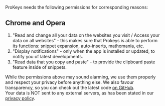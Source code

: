 ProKeys needs the following permissions for corresponding reasons:

## Chrome and Opera

1. "Read and change all your data on the websites you visit / Access your data on all websites" - this makes sure that Prokeys is able to perform its functions: snippet expansion, auto-inserts, mathomania, etc.
2. "Display notifications" - only when the app is installed or updated, to notify you of latest developments.
3. "Read data that you copy and paste" - to provide the clipboard paste feature inside of snippets.

While the permissions above may sound alarming, we use them properly and respect your privacy before anything else. We also favour transparency, so you can check out the latest code [on GitHub](https://github.com/GaurangTandon/ProKeys).  
Your data is NOT sent to any external servers, as has been stated in our [privacy policy](https://github.com/GaurangTandon/ProKeys/blob/master/PRIVACY_POLICY.md).
